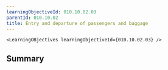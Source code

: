 ```yaml
---
learningObjectiveId: 010.10.02.03
parentId: 010.10.02
title: Entry and departure of passengers and baggage
---
```


```tsx eval
<LearningOBjectives learningObjectiveId={010.10.02.03} />
```

## Summary

